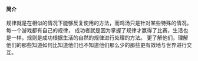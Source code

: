 #### 简介
规律就是在相似的情况下能够反复使用的方法，而鸡汤只是针对某些特殊的情况。每一个游戏都有自己的规律，
成功者就是因为掌握了规律才赢得了比赛，生活也是一样。规则是成功根据生活的自然的规律进行处理的方法。
更了解他们，理解他们的那些知道如何比知道他们也不知道他们那么少的那些更有效地与世界进行交互。